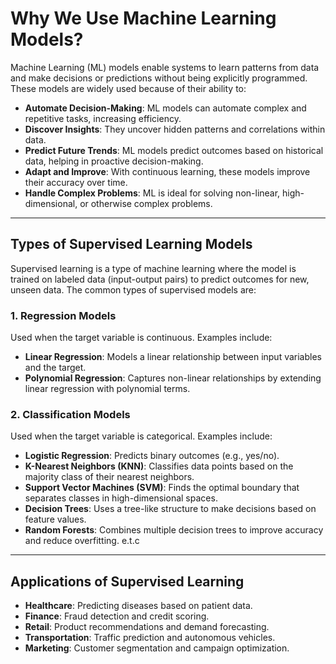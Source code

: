 # Why We Use Machine Learning Models?

Machine Learning (ML) models enable systems to learn patterns from data and make decisions or predictions without being explicitly programmed. These models are widely used because of their ability to:

- **Automate Decision-Making**: ML models can automate complex and repetitive tasks, increasing efficiency.
- **Discover Insights**: They uncover hidden patterns and correlations within data.
- **Predict Future Trends**: ML models predict outcomes based on historical data, helping in proactive decision-making.
- **Adapt and Improve**: With continuous learning, these models improve their accuracy over time.
- **Handle Complex Problems**: ML is ideal for solving non-linear, high-dimensional, or otherwise complex problems.

---

## Types of Supervised Learning Models

Supervised learning is a type of machine learning where the model is trained on labeled data (input-output pairs) to predict outcomes for new, unseen data. The common types of supervised models are:

### 1. **Regression Models**
   Used when the target variable is continuous. Examples include:
   - **Linear Regression**: Models a linear relationship between input variables and the target.
   - **Polynomial Regression**: Captures non-linear relationships by extending linear regression with polynomial terms.

### 2. **Classification Models**
   Used when the target variable is categorical. Examples include:
   - **Logistic Regression**: Predicts binary outcomes (e.g., yes/no).
   - **K-Nearest Neighbors (KNN)**: Classifies data points based on the majority class of their nearest neighbors.
   - **Support Vector Machines (SVM)**: Finds the optimal boundary that separates classes in high-dimensional spaces.
   - **Decision Trees**: Uses a tree-like structure to make decisions based on feature values.
   - **Random Forests**: Combines multiple decision trees to improve accuracy and reduce overfitting. e.t.c

---

## Applications of Supervised Learning

- **Healthcare**: Predicting diseases based on patient data.
- **Finance**: Fraud detection and credit scoring.
- **Retail**: Product recommendations and demand forecasting.
- **Transportation**: Traffic prediction and autonomous vehicles.
- **Marketing**: Customer segmentation and campaign optimization.



